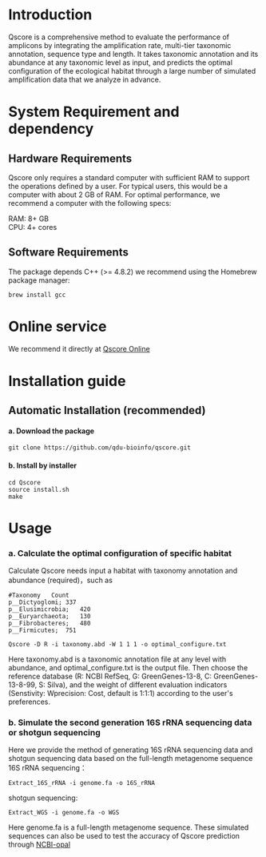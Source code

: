 # Introduction
Qscore is a comprehensive method to evaluate the performance of amplicons by integrating the amplification rate, multi-tier taxonomic annotation, sequence type and length. It takes taxonomic annotation and its abundance at any taxonomic level as input, and predicts the optimal configuration of the ecological habitat through a large number of simulated amplification data that we analyze in advance.

# System Requirement and dependency
## Hardware Requirements
Qscore only requires a standard computer with sufficient RAM to support the operations defined by a user. For typical users, this would be a computer with about 2 GB of RAM. For optimal performance, we recommend a computer with the following specs:

  RAM: 8+ GB  
  CPU: 4+ cores

## Software Requirements
The package depends C++ (>= 4.8.2) we recommend using the Homebrew package manager:
```
brew install gcc
```
# Online service
We recommend it directly at [Qscore Online](http://qscore.single-cell.cn/)

# Installation guide
## Automatic Installation (recommended)
#### **a. Download the package**
```
git clone https://github.com/qdu-bioinfo/qscore.git	
```
#### **b. Install by installer**
```
cd Qscore
source install.sh
make
```

# Usage
### a. Calculate the optimal configuration of specific habitat
Calculate Qscore needs input a habitat with taxonomy annotation and abundance (required)，such as
```
#Taxonomy	Count
p__Dictyoglomi;	337
p__Elusimicrobia;	420
p__Euryarchaeota;	130
p__Fibrobacteres;	480
p__Firmicutes;	751
```

```
Qscore -D R -i taxonomy.abd -W 1 1 1 -o optimal_configure.txt
```
Here taxonomy.abd is a taxonomic annotation file at any level with abundance, and optimal_configure.txt is the output file. Then choose the reference database (R: NCBI RefSeq, G: GreenGenes-13-8, C: GreenGenes-13-8-99, S: Silva), and the weight of different evaluation indicators (Senstivity: Wprecision: Cost, default is 1:1:1) according to the user's preferences.

### b. Simulate the second generation 16S rRNA sequencing data or shotgun sequencing
Here we provide the method of generating 16S rRNA sequencing data and shotgun sequencing data based on the full-length metagenome sequence
16S rRNA sequencing：
```
Extract_16S_rRNA -i genome.fa -o 16S_rRNA
```
shotgun sequencing:
```
Extract_WGS -i genome.fa -o WGS
```
Here genome.fa is a full-length metagenome sequence. These simulated sequences can also be used to test the accuracy of Qscore prediction through [NCBI-opal](https://pubmed.ncbi.nlm.nih.gov/34837585/)
